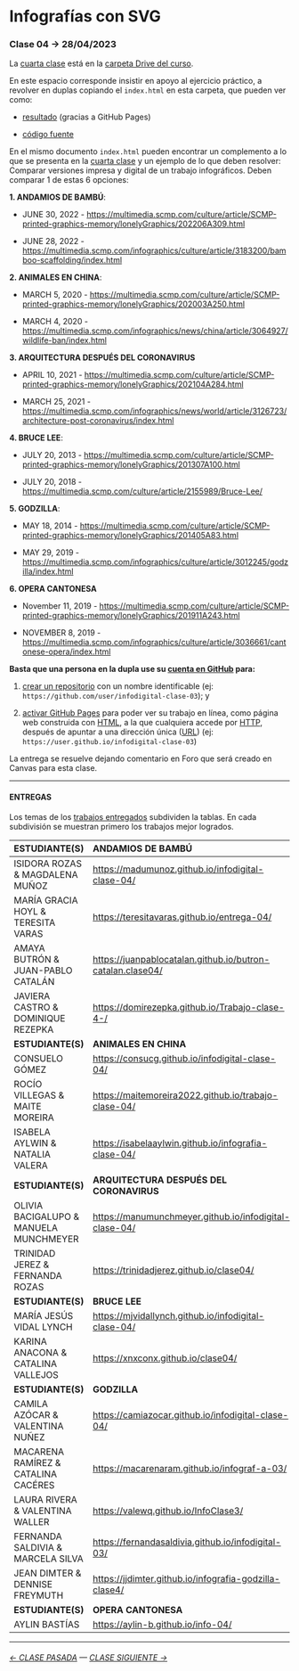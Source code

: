 # Infografías con SVG

### Clase 04 → 28/04/2023

La [cuarta clase](https://docs.google.com/presentation/d/1GqH40Ybrz77qN6W_ztgC2d2Q5Z6buhCjDYTU7fX9Lc4/edit?usp=sharing) está en la [carpeta Drive del curso](https://drive.google.com/drive/folders/1TrKlW5fCH-crkBDy0LYgei0S6wCblQsI?usp=sharing).

En este espacio corresponde insistir en apoyo al ejercicio práctico, a revolver en duplas copiando el `index.html` en esta carpeta, que pueden ver como:

- [resultado](https://profesorfaco.github.io/dno075-2023-1/clase-04/) (gracias a GitHub Pages)

- [código fuente](https://github.com/profesorfaco/dno075-2023-1/blob/main/clase-04/index.html)

En el mismo documento `index.html` pueden encontrar un complemento a lo que se presenta en la [cuarta clase](https://docs.google.com/presentation/d/1GqH40Ybrz77qN6W_ztgC2d2Q5Z6buhCjDYTU7fX9Lc4/edit?usp=sharing) y un ejemplo de lo que deben resolver: Comparar versiones impresa y digital de un trabajo infográficos. Deben comparar 1 de estas 6 opciones:

**1. ANDAMIOS DE BAMBÚ**: 

- JUNE 30, 2022 - https://multimedia.scmp.com/culture/article/SCMP-printed-graphics-memory/lonelyGraphics/202206A309.html

- JUNE 28, 2022 - https://multimedia.scmp.com/infographics/culture/article/3183200/bamboo-scaffolding/index.html

**2. ANIMALES EN CHINA**:

- MARCH 5, 2020 - https://multimedia.scmp.com/culture/article/SCMP-printed-graphics-memory/lonelyGraphics/202003A250.html

- MARCH 4, 2020 - https://multimedia.scmp.com/infographics/news/china/article/3064927/wildlife-ban/index.html

**3. ARQUITECTURA DESPUÉS DEL CORONAVIRUS**

- APRIL 10, 2021 - https://multimedia.scmp.com/culture/article/SCMP-printed-graphics-memory/lonelyGraphics/202104A284.html

- MARCH 25, 2021 - https://multimedia.scmp.com/infographics/news/world/article/3126723/architecture-post-coronavirus/index.html

**4. BRUCE LEE**: 

- JULY 20, 2013 - https://multimedia.scmp.com/culture/article/SCMP-printed-graphics-memory/lonelyGraphics/201307A100.html

- JULY 20, 2018 - https://multimedia.scmp.com/culture/article/2155989/Bruce-Lee/

**5. GODZILLA**:

- MAY 18, 2014 - https://multimedia.scmp.com/culture/article/SCMP-printed-graphics-memory/lonelyGraphics/201405A83.html

- MAY 29, 2019 - https://multimedia.scmp.com/infographics/culture/article/3012245/godzilla/index.html

**6. OPERA CANTONESA**

- November 11, 2019 - https://multimedia.scmp.com/culture/article/SCMP-printed-graphics-memory/lonelyGraphics/201911A243.html

- NOVEMBER 8, 2019 - https://multimedia.scmp.com/infographics/culture/article/3036661/cantonese-opera/index.html

**Basta que una persona en la dupla use su [cuenta en GitHub](https://github.com/) para:**

1. [crear un repositorio](https://docs.github.com/es/get-started/quickstart/create-a-repo) con un nombre identificable (ej: `https://github.com/user/infodigital-clase-03`); y

2. [activar GitHub Pages](https://docs.github.com/es/pages/getting-started-with-github-pages/configuring-a-publishing-source-for-your-github-pages-site) para poder ver su trabajo en línea, como página web construida con [HTML](https://developer.mozilla.org/es/docs/Learn/HTML/Introduction_to_HTML/Getting_started), a la que cualquiera accede por [HTTP](https://es.wikipedia.org/wiki/Protocolo_de_transferencia_de_hipertexto), después de apuntar a una dirección única ([URL](https://es.wikipedia.org/wiki/Localizador_de_recursos_uniforme)) (ej: `https://user.github.io/infodigital-clase-03`)

La entrega se resuelve dejando comentario en Foro que será creado en Canvas para esta clase.

- - - - - - - 

#### ENTREGAS

Los temas de los [trabajos entregados](https://cursos.canvas.uc.cl/courses/50011/discussion_topics/502308?module_item_id=1348296) subdividen la tablas. En cada subdivisión se muestran primero los trabajos mejor logrados.

| ESTUDIANTE(S) | ANDAMIOS DE BAMBÚ |
|:--------------|:---------------------|
| ISIDORA ROZAS & MAGDALENA MUÑOZ | https://madumunoz.github.io/infodigital-clase-04/ |
| MARÍA GRACIA HOYL & TERESITA VARAS | https://teresitavaras.github.io/entrega-04/ |
| AMAYA BUTRÓN & JUAN-PABLO CATALÁN | https://juanpablocatalan.github.io/butron-catalan.clase04/ |
| JAVIERA CASTRO & DOMINIQUE REZEPKA | https://domirezepka.github.io/Trabajo-clase-4-/ |
| **ESTUDIANTE(S)** | **ANIMALES EN CHINA** |
| CONSUELO GÓMEZ | https://consucg.github.io/infodigital-clase-04/ |
| ROCÍO VILLEGAS & MAITE MOREIRA | https://maitemoreira2022.github.io/trabajo-clase-04/ |
| ISABELA AYLWIN & NATALIA VALERA | https://isabelaaylwin.github.io/infografia-clase-04/ |
| **ESTUDIANTE(S)** | **ARQUITECTURA DESPUÉS DEL CORONAVIRUS** |
| OLIVIA BACIGALUPO & MANUELA MUNCHMEYER | https://manumunchmeyer.github.io/infodigital-clase-04/ |
| TRINIDAD JEREZ & FERNANDA ROZAS | https://trinidadjerez.github.io/clase04/ |
| **ESTUDIANTE(S)** | **BRUCE LEE** |
| MARÍA JESÚS VIDAL LYNCH | https://mjvidallynch.github.io/infodigital-clase-04/ |
| KARINA ANACONA & CATALINA VALLEJOS | https://xnxconx.github.io/clase04/ |
| **ESTUDIANTE(S)** | **GODZILLA** |
| CAMILA AZÓCAR & VALENTINA NUÑEZ | https://camiazocar.github.io/infodigital-clase-04/ |
| MACARENA RAMÍREZ & CATALINA CACÉRES | https://macarenaram.github.io/infograf-a-03/ |
| LAURA RIVERA & VALENTINA WALLER | https://valewq.github.io/InfoClase3/ |
| FERNANDA SALDIVIA & MARCELA SILVA | https://fernandasaldivia.github.io/infodigital-03/ |
| JEAN DIMTER & DENNISE FREYMUTH | https://jjdimter.github.io/infografia-godzilla-clase4/ |
| **ESTUDIANTE(S)** | **OPERA CANTONESA** |
| AYLIN BASTÍAS | https://aylin-b.github.io/info-04/ |


- - - - - - - 

###### [← CLASE PASADA](https://github.com/profesorfaco/dno075-2023-1/tree/main/clase-03) — [CLASE SIGUIENTE →](https://github.com/profesorfaco/dno075-2023-1/tree/main/clase-05) 
